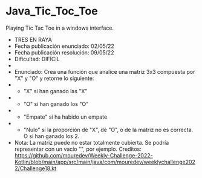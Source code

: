 # Java_Tic_Toc_Toe
Playing Tic Tac Toe in a windows interface. 


* TRES EN RAYA
 * Fecha publicación enunciado: 02/05/22
 * Fecha publicación resolución: 09/05/22
 * Dificultad: DIFÍCIL
 *
 * Enunciado: Crea una función que analice una matriz 3x3 compuesta por "X" y "O" y retorne lo siguiente:
 * - "X" si han ganado las "X"
 * - "O" si han ganado los "O"
 * - "Empate" si ha habido un empate
 * - "Nulo" si la proporción de "X", de "O", o de la matriz no es correcta. O si han ganado los 2.
 * Nota: La matriz puede no estar totalmente cubierta. Se podría representar con un vacío "", por ejemplo.
 Creditos: https://github.com/mouredev/Weekly-Challenge-2022-Kotlin/blob/main/app/src/main/java/com/mouredev/weeklychallenge2022/Challenge18.kt
